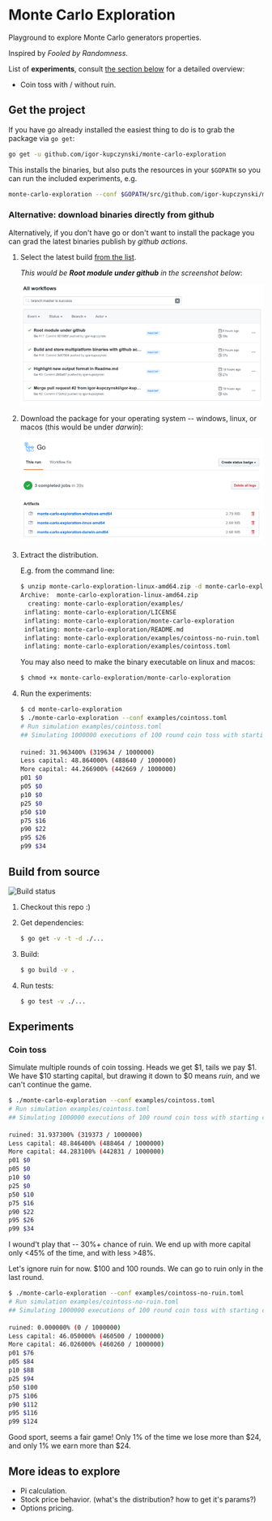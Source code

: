 # Monte Carlo Exploration

Playground to explore Monte Carlo generators properties.

Inspired by _Fooled by Randomness_.

List of **experiments**, consult [the section below](#experiments) for a detailed overview:
* Coin toss with / without ruin.


## Get the project

If you have go already installed the easiest thing to do is to grab the package via `go get`:
```sh
go get -u github.com/igor-kupczynski/monte-carlo-exploration
```

This installs the binaries, but also puts the resources in your `$GOPATH` so you can run the included experiments, e.g.
```sh
monte-carlo-exploration --conf $GOPATH/src/github.com/igor-kupczynski/monte-carlo-exploration/examples/cointoss.toml
```

### Alternative: download binaries directly from github

Alternatively, if you don't have go or don't want to install the package you can grad the latest binaries publish by _github actions_.

1. Select the latest build [from the list](https://github.com/igor-kupczynski/monte-carlo-exploration/actions?query=branch%3Amaster+is%3Asuccess).

   _This would be **Root module under github** in the screenshot below_:
    
   ![List of successful master builds](list-of-successful-bilds.png)

2. Download the package for your operating system -- windows, linux, or macos (this would be under _darwin_):

   ![List of artifacts](list-of-artifacts.png)

3. Extract the distribution.

   E.g. from the command line:
   ```sh
   $ unzip monte-carlo-exploration-linux-amd64.zip -d monte-carlo-exploration 
   Archive:  monte-carlo-exploration-linux-amd64.zip
     creating: monte-carlo-exploration/examples/
    inflating: monte-carlo-exploration/LICENSE  
    inflating: monte-carlo-exploration/monte-carlo-exploration  
    inflating: monte-carlo-exploration/README.md  
    inflating: monte-carlo-exploration/examples/cointoss-no-ruin.toml  
    inflating: monte-carlo-exploration/examples/cointoss.toml 
   ```
   
   You may also need to make the binary executable on linux and macos:
   ```sh
   $ chmod +x monte-carlo-exploration/monte-carlo-exploration
   ```

4. Run the experiments:

   ```sh
   $ cd monte-carlo-exploration
   $ ./monte-carlo-exploration --conf examples/cointoss.toml 
   # Run simulation examples/cointoss.toml
   ## Simulating 1000000 executions of 100 round coin toss with starting capital of $10
   
   ruined: 31.963400% (319634 / 1000000)
   Less capital: 48.864000% (488640 / 1000000)
   More capital: 44.266900% (442669 / 1000000)
   p01 $0
   p05 $0
   p10 $0
   p25 $0
   p50 $10
   p75 $16
   p90 $22
   p95 $26
   p99 $34
   ```

## Build from source

![Build status](https://github.com/igor-kupczynski/monte-carlo-exploration/workflows/Go/badge.svg)

1. Checkout this repo :)

2. Get dependencies:
   ```sh 
   $ go get -v -t -d ./...
   ```

3. Build:
   ```sh
   $ go build -v .
   ```
   
4. Run tests: 
   ```sh
   $ go test -v ./...
   ```

## Experiments

### Coin toss

Simulate multiple rounds of coin tossing. Heads we get $1, tails we pay $1. We have $10 starting capital, but drawing
it down to $0 means _ruin_, and we can't continue the game.

```sh
$ ./monte-carlo-exploration --conf examples/cointoss.toml 
# Run simulation examples/cointoss.toml
## Simulating 1000000 executions of 100 round coin toss with starting capital of $10

ruined: 31.937300% (319373 / 1000000)
Less capital: 48.846400% (488464 / 1000000)
More capital: 44.283100% (442831 / 1000000)
p01 $0
p05 $0
p10 $0
p25 $0
p50 $10
p75 $16
p90 $22
p95 $26
p99 $34
```

I wound't play that -- 30%+ chance of ruin. We end up with more capital only <45% of the time, and with less >48%.

Let's ignore ruin for now. $100 and 100 rounds. We can go to ruin only in the last round.

```sh
$ ./monte-carlo-exploration --conf examples/cointoss-no-ruin.toml
# Run simulation examples/cointoss-no-ruin.toml
## Simulating 1000000 executions of 100 round coin toss with starting capital of $100

ruined: 0.000000% (0 / 1000000)
Less capital: 46.050000% (460500 / 1000000)
More capital: 46.026000% (460260 / 1000000)
p01 $76
p05 $84
p10 $88
p25 $94
p50 $100
p75 $106
p90 $112
p95 $116
p99 $124
```

Good sport, seems a fair game! Only 1% of the time we lose more than $24, and only 1% we earn more than $24.


## More ideas to explore

- Pi calculation.
- Stock price behavior. (what's the distribution? how to get it's params?)
- Options pricing.
